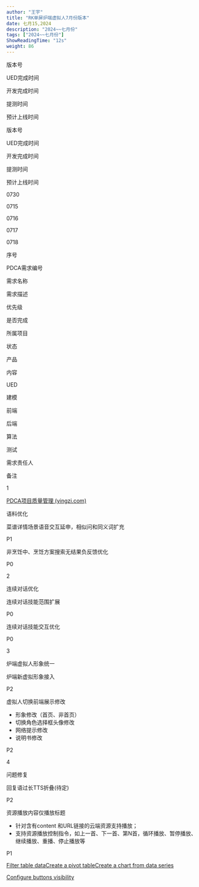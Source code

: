 ```yaml
---
author: "王宇"
title: "RK单屏炉端虚拟人7月份版本"
date: 七月15,2024
description: "2024~~七月份"
tags: ["2024~~七月份"]
ShowReadingTime: "12s"
weight: 86
---
```

版本号

UED完成时间

开发完成时间

提测时间

预计上线时间

版本号

UED完成时间

开发完成时间

提测时间

预计上线时间

0730

0715

0716

0717

0718

  

序号

PDCA需求编号

需求名称

需求描述

优先级

是否完成

所属项目

状态

产品

内容

UED

建模

前端

后端

算法

测试

需求责任人

备注

  
1

[PDCA项目质量管理 (yingzi.com)](https://pdca.yingzi.com/#/documentMgtView_1720580101248?id=312&type=prd)

语料优化

菜谱详情场景语音交互延申，相似问和同义词扩充

P1

  

  

  

  

  

  

  

  

  

  

  

  

  

  

非烹饪中、烹饪方案搜索无结果负反馈优化

P0

  

  

  

  

  

  

  

  

  

  

  

  

  

2  
  

  

连续对话优化

连续对话技能范围扩展

P0

  

  

  

  

  

  

  

  

  

  

  

  

  

  

  

连续对话技能交互优化

P0

  

  

  

  

  

  

  

  

  

  

  

  

  

3  
  

  

炉端虚拟人形象统一

炉端新虚拟形象接入

P2

  

  

  

  

  

  

  

  

  

  

  

  

  

  

  

虚拟人切换前端展示修改

*   形象修改（首页、非首页）
*   切换角色选择框头像修改
*   网络提示修改
*   说明书修改

P2

  

  

  

  

  

  

  

  

  

  

  

  

  

4  
  

  

问题修复

回复语过长TTS折叠(待定)

P2

  

  

  

  

  

  

  

  

  

  

  

  

  

  

  

资源播放内容仅播放标题

*   针对含有content 和URL链接的云端资源支持播放；
*   支持资源播放控制指令，如上一首、下一首、第N首，循环播放、暂停播放、继续播放、重播、停止播放等

P1

  

  

  

  

  

  

  

  

  

  

  

  

  

[Filter table data](#)[Create a pivot table](#)[Create a chart from data series](#)

[Configure buttons visibility](/users/tfac-settings.action)